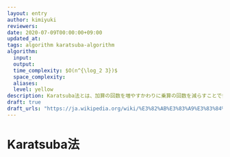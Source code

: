 ```yaml
---
layout: entry
author: kimiyuki
reviewers:
date: 2020-07-09T00:00:00+09:00
updated_at:
tags: algorithm karatsuba-algorithm
algorithm:
  input:
  output:
  time_complexity: $O(n^{\log_2 3})$
  space_complexity:
  aliases:
  level: yellow
description: Karatsuba法とは、加算の回数を増やすかわりに乗算の回数を減らすことで多項式乗算などを $O(n^{\log_2 3})$ で行なうというアルゴリズムである。
draft: true
draft_urls: "https://ja.wikipedia.org/wiki/%E3%82%AB%E3%83%A9%E3%83%84%E3%83%90%E6%B3%95"
---
```


# Karatsuba法

